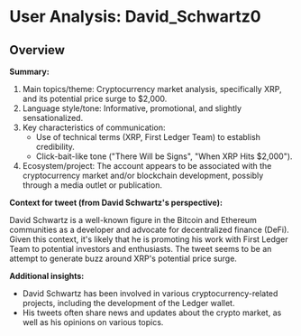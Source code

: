 # User Analysis: David_Schwartz0

## Overview

**Summary:**

1. Main topics/theme: Cryptocurrency market analysis, specifically XRP, and its potential price surge to $2,000.
2. Language style/tone: Informative, promotional, and slightly sensationalized.
3. Key characteristics of communication:
	* Use of technical terms (XRP, First Ledger Team) to establish credibility.
	* Click-bait-like tone ("There Will be Signs", "When XRP Hits $2,000").
4. Ecosystem/project: The account appears to be associated with the cryptocurrency market and/or blockchain development, possibly through a media outlet or publication.

**Context for tweet (from David Schwartz's perspective):**

David Schwartz is a well-known figure in the Bitcoin and Ethereum communities as a developer and advocate for decentralized finance (DeFi). Given this context, it's likely that he is promoting his work with First Ledger Team to potential investors and enthusiasts. The tweet seems to be an attempt to generate buzz around XRP's potential price surge.

**Additional insights:**

- David Schwartz has been involved in various cryptocurrency-related projects, including the development of the Ledger wallet.
- His tweets often share news and updates about the crypto market, as well as his opinions on various topics.